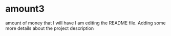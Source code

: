 # amount3
amount of money that I will have
I am editing the README file. Adding some more details about the project description
